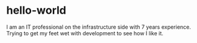 # hello-world

I am an IT professional on the infrastructure side with 7 years experience. Trying to get my feet wet with development to see how I like it.
